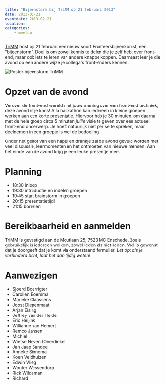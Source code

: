 ```yaml
---
title: "Bijeenstorm bij TriMM op 21 februari 2013"
date: 2013-02-21
eventdate: 2013-02-21
location: 
categories: 
    - meetup
---
```

[TriMM](http://trimm.nl) host op 21 februari een nieuw soort Fronteersbijeenkomst, een "bijeenstorm". Doel is om zowel kennis te delen die je zelf hebt over front-end, maar ook iets te leren van andere knappe koppen. Daarnaast leer je die avond op een andere wijze je collega's front-enders kennen.

![Poster bijeenstorm TriMM](https://fronteers.nl/_img/2013/bijeenstorm-trimm.jpg)

# Opzet van de avond

Verover de front-end wereld met jouw mening over een front-end techniek, deze avond is je kans! A la hackathon kan iedereen in kleine groepen werken aan een korte presentatie. Hiervoor heb je 30 minuten, om daarna met de hele groep circa 5 minuten _jullie_ visie te geven over een actueel front-end onderwerp. Je hoeft natuurlijk niet per se te spreken, maar deelnemen in een groepje is wel de bedoeling.

Onder het genot van een hapje en drankje zal de avond gevuld worden met veel discussie, leermomenten en het ontmoeten van nieuwe mensen. Aan het einde van de avond krijg je een leuke presentje mee.

# Planning

* 18:30 inloop
* 19:30 introductie en indelen groepen
* 19:45 start brainstorm in groepen
* 20:15 presentatietijd!
* 21:15 borrelen

# Bereikbaarheid en aanmelden

TriMM is gevestigd aan de Moutlaan 25, 7523 MC Enschede. Zoals gebruikelijk is iedereen welkom, zowel leden als niet-leden. Wel is gewenst dat je doorgeeft dat je komt via onderstaand formulier. *Let op: als je verhinderd bent, laat het dan tijdig weten!*

# Aanwezigen

* Sjoerd Boerrigter
* Carolien Boersma
* Marieke Claassens
* Joost Diepenmaat
* Arjan Eising
* Jeffrey van der Heide
* Eric Heijink
* Willianne van Hemert
* Remco Jansen
* Michiel
* Wietse Neven (Overdinkel)
* Jan Jaap Sandee
* Anneke Sinnema
* Koen Veldhuizen
* Edwin Vlieg
* Wouter Wessendorp
* Rick Wildeman
* Richard

